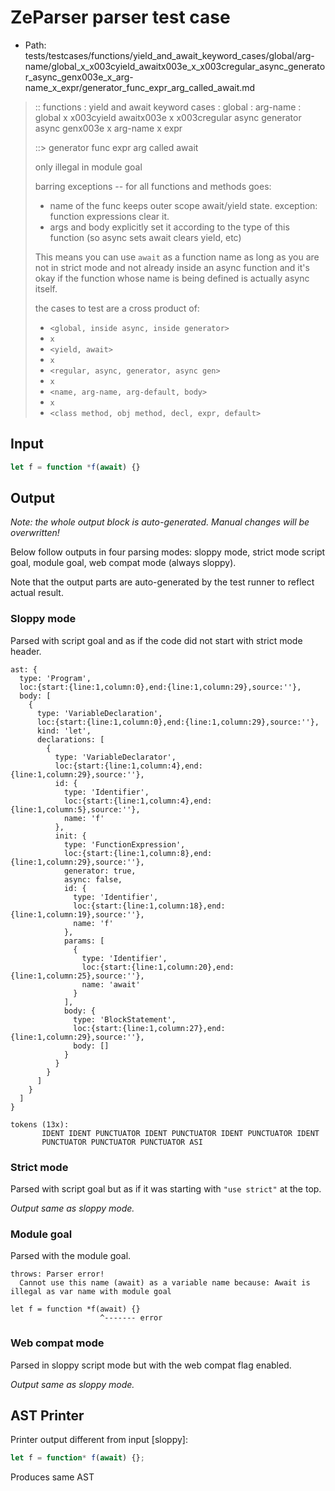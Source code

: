 # ZeParser parser test case

- Path: tests/testcases/functions/yield_and_await_keyword_cases/global/arg-name/global_x_x003cyield_awaitx003e_x_x003cregular_async_generator_async_genx003e_x_arg-name_x_expr/generator_func_expr_arg_called_await.md

> :: functions : yield and await keyword cases : global : arg-name : global x x003cyield awaitx003e x x003cregular async generator async genx003e x arg-name x expr
>
> ::> generator func expr arg called await
>
> only illegal in module goal
>
> barring exceptions -- for all functions and methods goes:
>
> - name of the func keeps outer scope await/yield state. exception: function expressions clear it.
> - args and body explicitly set it according to the type of this function (so async sets await clears yield, etc)
>
> This means you can use `await` as a function name as long as you are not in strict mode and not already inside an async function and it's okay if the function whose name is being defined is actually async itself.
>
> the cases to test are a cross product of:
>
> - `<global, inside async, inside generator>` 
> - `x` 
> - `<yield, await>`
> - `x` 
> - `<regular, async, generator, async gen>`
> - `x` 
> - `<name, arg-name, arg-default, body>`
> - `x`
> - `<class method, obj method, decl, expr, default>`

## Input

`````js
let f = function *f(await) {}
`````

## Output

_Note: the whole output block is auto-generated. Manual changes will be overwritten!_

Below follow outputs in four parsing modes: sloppy mode, strict mode script goal, module goal, web compat mode (always sloppy).

Note that the output parts are auto-generated by the test runner to reflect actual result.

### Sloppy mode

Parsed with script goal and as if the code did not start with strict mode header.

`````
ast: {
  type: 'Program',
  loc:{start:{line:1,column:0},end:{line:1,column:29},source:''},
  body: [
    {
      type: 'VariableDeclaration',
      loc:{start:{line:1,column:0},end:{line:1,column:29},source:''},
      kind: 'let',
      declarations: [
        {
          type: 'VariableDeclarator',
          loc:{start:{line:1,column:4},end:{line:1,column:29},source:''},
          id: {
            type: 'Identifier',
            loc:{start:{line:1,column:4},end:{line:1,column:5},source:''},
            name: 'f'
          },
          init: {
            type: 'FunctionExpression',
            loc:{start:{line:1,column:8},end:{line:1,column:29},source:''},
            generator: true,
            async: false,
            id: {
              type: 'Identifier',
              loc:{start:{line:1,column:18},end:{line:1,column:19},source:''},
              name: 'f'
            },
            params: [
              {
                type: 'Identifier',
                loc:{start:{line:1,column:20},end:{line:1,column:25},source:''},
                name: 'await'
              }
            ],
            body: {
              type: 'BlockStatement',
              loc:{start:{line:1,column:27},end:{line:1,column:29},source:''},
              body: []
            }
          }
        }
      ]
    }
  ]
}

tokens (13x):
       IDENT IDENT PUNCTUATOR IDENT PUNCTUATOR IDENT PUNCTUATOR IDENT
       PUNCTUATOR PUNCTUATOR PUNCTUATOR ASI
`````

### Strict mode

Parsed with script goal but as if it was starting with `"use strict"` at the top.

_Output same as sloppy mode._

### Module goal

Parsed with the module goal.

`````
throws: Parser error!
  Cannot use this name (await) as a variable name because: Await is illegal as var name with module goal

let f = function *f(await) {}
                    ^------- error
`````


### Web compat mode

Parsed in sloppy script mode but with the web compat flag enabled.

_Output same as sloppy mode._

## AST Printer

Printer output different from input [sloppy]:

````js
let f = function* f(await) {};
````

Produces same AST

